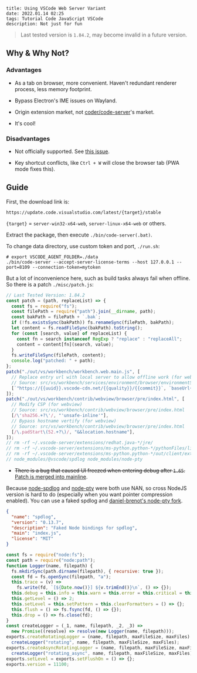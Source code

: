 ```
title: Using VSCode Web Server Variant
date: 2022.01.14 02:25
tags: Tutorial Code JavaScript VSCode
description: Not just for fun
```

> Last tested version is `1.84.2`, may become invalid in a future version.

## Why & Why Not?

### Advantages

- As a tab on browser, more convenient. Haven't redundant renderer process, less memory footprint.

- Bypass Electron's IME issues on Wayland.

- Origin extension market, not [coder/code-server](https://github.com/coder/code-server)'s market.

- It's cool!

### Disadvantages

- Not officially supported. See [this issue](https://github.com/microsoft/vscode/issues/121116#issuecomment-818696827).

- Key shortcut conflicts, like `Ctrl + W` will close the browser tab (PWA mode fixes this).

## Guide

First, the download link is:

```
https://update.code.visualstudio.com/latest/{target}/stable
```

`{target}` = `server-win32-x64-web`, `server-linux-x64-web` or others.

Extract the package, then execute `./bin/code-server(.bat)`.

To change data directory, use custom token and port, `./run.sh`:

```shell
# export VSCODE_AGENT_FOLDER=./data
./bin/code-server --accept-server-license-terms --host 127.0.0.1 --port=8109 --connection-token=mytoken
```

But a lot of inconvenience here, such as build tasks always fail when offline. So there is a patch `./misc/patch.js`:

```javascript
// Last Tested Version: 1.84.2
const patch = (path, replaceList) => {
  const fs = require("fs");
  const filePath = require("path").join(__dirname, path);
  const bakPath = filePath + `.bak`;
  if (!fs.existsSync(bakPath)) fs.renameSync(filePath, bakPath);
  let content = fs.readFileSync(bakPath).toString();
  for (const [search, value] of replaceList) {
    const fn = search instanceof RegExp ? "replace" : "replaceAll";
    content = content[fn](search, value);
  }
  fs.writeFileSync(filePath, content);
  console.log("patched: " + path);
};
patch("./out/vs/workbench/workbench.web.main.js", [
  // Replace entry url with local server to allow offline work (for webview)
  // Source: src/vs/workbench/services/environment/browser/environmentService.ts
  [`"https://{{uuid}}.vscode-cdn.net/{{quality}}/{{commit}}`, `baseUrl+"`],
]);
patch("./out/vs/workbench/contrib/webview/browser/pre/index.html", [
  // Modify CSP (for webview)
  // Source: src/vs/workbench/contrib/webview/browser/pre/index.html
  [/\'sha256.+?\'/, "'unsafe-inline'"],
  // Bypass hostname vertify (for webview)
  // Source: src/vs/workbench/contrib/webview/browser/pre/index.html
  [/\.padStart\(52.+?\)/, "&&location.hostname"],
]);
// rm -rf ~/.vscode-server/extensions/redhat.java-*/jre/
// rm -rf ~/.vscode-server/extensions/ms-python.python-*/pythonFiles/lib/python/debugpy/_vendored/pydevd/pydevd_attach_to_process/
// rm -rf ~/.vscode-server/extensions/ms-python.python-*/out/client/extension.js.map*
// node_modules/@vscode/spdlog node_modules/node-pty
```

- ~~There is a bug that caused UI freezed when entering debug after `1.65`.~~ [Patch is merged into mainline](https://github.com/microsoft/vscode/commit/7046d66).

Because [node-spdlog](https://github.com/microsoft/node-spdlog) and [node-pty](https://github.com/microsoft/node-pty) were both use NAN, so cross NodeJS version is hard to do (especially when you want pointer compression enabled). You can use a faked spdlog and [daniel-brenot's node-pty fork](https://github.com/daniel-brenot/node-pty).

```json
{
  "name": "spdlog",
  "version": "0.13.7",
  "description": "Faked Node bindings for spdlog",
  "main": "index.js",
  "license": "MIT"
}
```

```js
const fs = require("node:fs");
const path = require("node:path");
function Logger(name, filepath) {
  fs.mkdirSync(path.dirname(filepath), { recursive: true });
  const fd = fs.openSync(filepath, "a");
  this.trace = (v) =>
    fs.write(fd, `[${Date.now()}] ${v.trimEnd()}\n`, () => {});
  this.debug = this.info = this.warn = this.error = this.critical = this.trace;
  this.getLevel = () => 2;
  this.setLevel = this.setPattern = this.clearFormatters = () => {};
  this.flush = () => fs.fsync(fd, () => {});
  this.drop = () => fs.close(fd);
}
const createLogger = (_1, name, filepath, _2, _3) =>
  new Promise((resolve) => resolve(new Logger(name, filepath)));
exports.createRotatingLogger = (name, filepath, maxFileSize, maxFiles) =>
  createLogger("rotating", name, filepath, maxFileSize, maxFiles);
exports.createAsyncRotatingLogger = (name, filepath, maxFileSize, maxFiles) =>
  createLogger("rotating_async", name, filepath, maxFileSize, maxFiles);
exports.setLevel = exports.setFlushOn = () => {};
exports.version = 11100;
```
